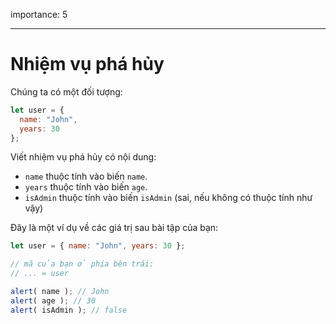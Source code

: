 importance: 5

---

# Nhiệm vụ phá hủy

Chúng ta có một đối tượng:

```js
let user = {
  name: "John",
  years: 30
};
```

Viết nhiệm vụ phá hủy có nội dung:

- `name` thuộc tính vào biến `name`.
- `years` thuộc tính vào biến `age`.
- `isAdmin` thuộc tính vào biến `isAdmin` (sai, nếu không có thuộc tính như vậy)

Đây là một ví dụ về các giá trị sau bài tập của bạn:

```js
let user = { name: "John", years: 30 };

// mã của bạn ở phía bên trái:
// ... = user

alert( name ); // John
alert( age ); // 30
alert( isAdmin ); // false
```
